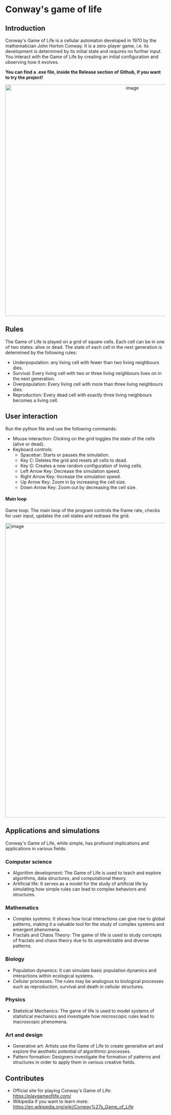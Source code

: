 # Conway's game of life

## Introduction
Conway's Game of Life is a cellular automaton developed in 1970 by the mathematician John Horton Conway. It is a zero-player game, i.e. its development is determined by its 
initial state and requires no further input. You interact with the Game of Life by creating an initial configuration and observing how it evolves. 

**You can find a .exe file, inside the Release section of Github, if you want to try the project!**
<p align="center">
<img width="782" height="726" alt="image" src="https://github.com/user-attachments/assets/46386883-f83b-4566-a364-c5da744933b3" width="50" height="50"/>
</p>

## Rules
The Game of Life is played on a grid of square cells. Each cell can be in one of two states: alive or dead. The state of each cell in the next generation is determined by the following rules:

- Underpopulation: any living cell with fewer than two living neighbours dies.
- Survival: Every living cell with two or three living neighbours lives on in the next generation.
- Overpopulation: Every living cell with more than three living neighbours dies.
- Reproduction: Every dead cell with exactly three living neighbours becomes a living cell.

## User interaction
Run the python file and use the following commands:
- Mouse interaction: Clicking on the grid toggles the state of the cells (alive or dead).
- Keyboard controls:
  - Spacebar: Starts or pauses the simulation.
  - Key C: Deletes the grid and resets all cells to dead.
  - Key G: Creates a new random configuration of living cells.
  - Left Arrow Key: Decrease the simulation speed.
  - Right Arrow Key: Increase the simulation speed.
  - Up Arrow Key: Zoom in by increasing the cell size.
  - Down Arrow Key: Zoom out by decreasing the cell size.

#### Main loop
Game loop: The main loop of the program controls the frame rate, checks for user input, updates the cell states and redraws the grid.

<p align=center">
  <img width="1024" height="924" alt="image" src="https://github.com/user-attachments/assets/cc870e86-0224-42e0-86af-946a8f6d1582" />
</p>

## Applications and simulations
Conway's Game of Life, while simple, has profound implications and applications in various fields:

### Computer science
- Algorithm development: The Game of Life is used to teach and explore algorithms, data structures, and computational theory.
- Artificial life: It serves as a model for the study of artificial life by simulating how simple rules can lead to complex behaviors and structures.

### Mathematics
- Complex systems: It shows how local interactions can give rise to global patterns, making it a valuable tool for the study of complex systems and emergent phenomena.
- Fractals and Chaos Theory: The game of life is used to study concepts of fractals and chaos theory due to its unpredictable and diverse patterns.

### Biology
- Population dynamics: It can simulate basic population dynamics and interactions within ecological systems.
- Cellular processes: The rules may be analogous to biological processes such as reproduction, survival and death in cellular structures.

### Physics
- Statistical Mechanics: The game of life is used to model systems of statistical mechanics and investigate how microscopic rules lead to macroscopic phenomena.

### Art and design
- Generative art: Artists use the Game of Life to create generative art and explore the aesthetic potential of algorithmic processes.
- Pattern formation: Designers investigate the formation of patterns and structures in order to apply them in various creative fields.

## Contributes
- Official site for playing Conway's Game of Life: https://playgameoflife.com/
- Wikipedia if you want to learn more: https://en.wikipedia.org/wiki/Conway%27s_Game_of_Life

